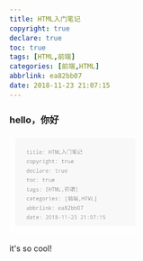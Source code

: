 ```yaml
---
title: HTML入门笔记
copyright: true
declare: true
toc: true
tags: [HTML,前端]
categories: [前端,HTML]
abbrlink: ea82bb07
date: 2018-11-23 21:07:15
---
```


### hello，你好

<img src="test/1570857068343.png" alt="1570857068343" style="zoom:50%;" />

it's so cool!